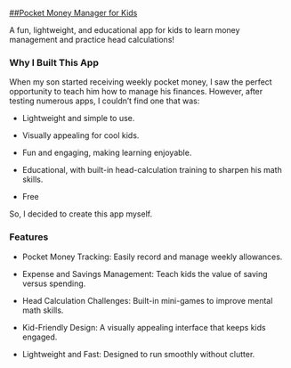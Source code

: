 [##Pocket Money Manager for Kids](https://victorskohle.netlify.app/)

A fun, lightweight, and educational app for kids to learn money management and practice head calculations!

### **Why I Built This App**

When my son started receiving weekly pocket money, I saw the perfect opportunity to teach him how to manage his finances. However, after testing numerous apps, I couldn’t find one that was:

- Lightweight and simple to use.

- Visually appealing for cool kids.

- Fun and engaging, making learning enjoyable.

- Educational, with built-in head-calculation training to sharpen his math skills.

- Free

So, I decided to create this app myself.

### **Features**

- Pocket Money Tracking: Easily record and manage weekly allowances.

- Expense and Savings Management: Teach kids the value of saving versus spending.

- Head Calculation Challenges: Built-in mini-games to improve mental math skills.

- Kid-Friendly Design: A visually appealing interface that keeps kids engaged.

- Lightweight and Fast: Designed to run smoothly without clutter.
